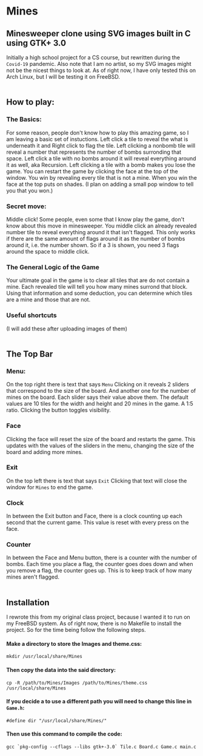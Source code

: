# Mines
## Minesweeper clone using SVG images built in C using GTK+ 3.0
Initially a high school project for a CS course, but rewritten during the `Covid-19` pandemic.
Also note that I am no artist, so my SVG images might not be the nicest things to look at.
As of right now, I have only tested this on Arch Linux, but I will be testing it on FreeBSD.
<br/><br/>
## How to play:
### The Basics:
For some reason, people don't know how to play this amazing game, so I am leaving a basic set of instuctions.
Left click a tile to reveal the what is underneath it and Right click to flag the tile. 
Left clicking a nonbomb tile will reveal a number that represents the number of bombs surronding that space.
Left click a tile with no bombs around it will reveal everything around it as well, aka Recursion.
Left clicking a tile with a bomb makes you lose the game.
You can restart the game by clicking the face at the top of the window.
You win by revealing every tile that is not a mine.
When you win the face at the top puts on shades. 
(I plan on adding a small pop window to tell you that you won.)

### Secret move:
Middle click! Some people, even some that I know play the game, don't know about this move in minesweeper.
You middle click an already revealed number tile to reveal everything around it that isn't flagged.
This only works if there are the same amount of flags around it as the number of bombs around it, i.e. the number shown.
So if a 3 is shown, you need 3 flags around the space to middle click. 

### The General Logic of the Game
Your ultimate goal in the game is to clear all tiles that are do not contain a mine. 
Each revealed tile will tell you how many mines surrond that block.
Using that information and some deduction, you can determine which tiles are a mine and those that are not.

### Useful shortcuts
(I will add these after uploading images of them)
<br/><br/>
## The Top Bar
### Menu: 
On the top right there is text that says `Menu`
Clicking on it reveals 2 sliders that correspond to the size of the board.
And another one for the number of mines on the board.
Each slider says their value above them.
The default values are 10 tiles for the width and height and 20 mines in the game. A 1:5 ratio.
Clicking the button toggles visibility. 

### Face
Clicking the face will reset the size of the board and restarts the game. 
This updates with the values of the sliders in the menu, changing the size of the board and adding more mines.

### Exit
On the top left there is text that says `Exit`
Clicking that text will close the window for `Mines` to end the game.

### Clock
In between the Exit button and Face, there is a clock counting up each second that the current game.
This value is reset with every press on the face. 

### Counter
In between the Face and Menu button, there is a counter with the number of bombs.
Each time you place a flag, the counter goes does down and when you remove a flag, the counter goes up. 
This is to keep track of how many mines aren't flagged. 
<br/><br/>
## Installation
I rewrote this from my original class project, because I wanted it to run on my FreeBSD system. 
As of right now, there is no Makefile to install the project.
So for the time being follow the following steps.

#### Make a directory to store the Images and theme.css:

`mkdir /usr/local/share/Mines`

#### Then copy the data into the said directory:

`cp -R /path/to/Mines/Images /path/to/Mines/theme.css /usr/local/share/Mines`

#### If you decide a to use a different path you will need to change this line in `Game.h`:

`#define dir "/usr/local/share/Mines/"`

#### Then use this command to compile the code: 
  
``gcc `pkg-config --cflags --libs gtk+-3.0` Tile.c Board.c Game.c main.c``

